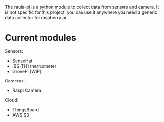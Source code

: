 The raula-pi is a python module to collect data from sensors and camera. It is not specific for this project, you can use it anywhere you need a generic data collector for raspberry pi.

# Current modules

Sensors:
* SenseHat
* IBS-TH1 thermometer
* GrovePi [WIP]

Cameras:
* Raspi Camera

Cloud:
* ThingsBoard
* AWS S3 

